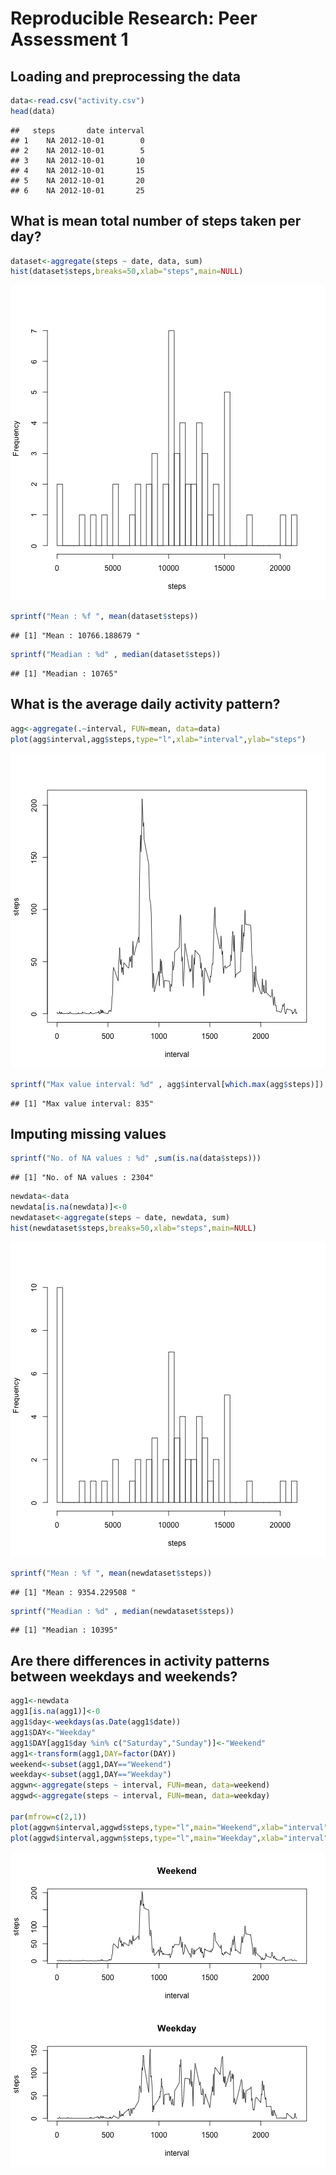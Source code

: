 Reproducible Research: Peer Assessment 1
========================================================
## Loading and preprocessing the data


```r
data<-read.csv("activity.csv")
head(data)
```

```
##   steps       date interval
## 1    NA 2012-10-01        0
## 2    NA 2012-10-01        5
## 3    NA 2012-10-01       10
## 4    NA 2012-10-01       15
## 5    NA 2012-10-01       20
## 6    NA 2012-10-01       25
```

## What is mean total number of steps taken per day?


```r
dataset<-aggregate(steps ~ date, data, sum)
hist(dataset$steps,breaks=50,xlab="steps",main=NULL)
```

![plot of chunk unnamed-chunk-2](figure/unnamed-chunk-2.png) 

```r
sprintf("Mean : %f ", mean(dataset$steps))
```

```
## [1] "Mean : 10766.188679 "
```

```r
sprintf("Meadian : %d" , median(dataset$steps))
```

```
## [1] "Meadian : 10765"
```

## What is the average daily activity pattern?


```r
agg<-aggregate(.~interval, FUN=mean, data=data)
plot(agg$interval,agg$steps,type="l",xlab="interval",ylab="steps")
```

![plot of chunk unnamed-chunk-3](figure/unnamed-chunk-3.png) 

```r
sprintf("Max value interval: %d" , agg$interval[which.max(agg$steps)])
```

```
## [1] "Max value interval: 835"
```

## Imputing missing values

```r
sprintf("No. of NA values : %d" ,sum(is.na(data$steps)))
```

```
## [1] "No. of NA values : 2304"
```

```r
newdata<-data
newdata[is.na(newdata)]<-0
newdataset<-aggregate(steps ~ date, newdata, sum)
hist(newdataset$steps,breaks=50,xlab="steps",main=NULL)
```

![plot of chunk unnamed-chunk-4](figure/unnamed-chunk-4.png) 

```r
sprintf("Mean : %f ", mean(newdataset$steps))
```

```
## [1] "Mean : 9354.229508 "
```

```r
sprintf("Meadian : %d" , median(newdataset$steps))
```

```
## [1] "Meadian : 10395"
```

## Are there differences in activity patterns between weekdays and weekends?


```r
agg1<-newdata
agg1[is.na(agg1)]<-0
agg1$day<-weekdays(as.Date(agg1$date))
agg1$DAY<-"Weekday"
agg1$DAY[agg1$day %in% c("Saturday","Sunday")]<-"Weekend"
agg1<-transform(agg1,DAY=factor(DAY))
weekend<-subset(agg1,DAY=="Weekend")
weekday<-subset(agg1,DAY=="Weekday")
aggwn<-aggregate(steps ~ interval, FUN=mean, data=weekend)
aggwd<-aggregate(steps ~ interval, FUN=mean, data=weekday)

par(mfrow=c(2,1))
plot(aggwn$interval,aggwd$steps,type="l",main="Weekend",xlab="interval",ylab="steps")
plot(aggwd$interval,aggwn$steps,type="l",main="Weekday",xlab="interval",ylab="steps")
```

![plot of chunk unnamed-chunk-5](figure/unnamed-chunk-5.png) 

